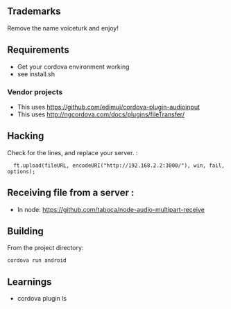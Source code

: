 ## Trademarks

Remove the name voiceturk and enjoy! 

## Requirements

* Get your cordova environment working
* see install.sh

### Vendor projects

* This uses https://github.com/edimuj/cordova-plugin-audioinput 
* This uses http://ngcordova.com/docs/plugins/fileTransfer/

## Hacking

Check for the lines, and replace your server. 
: 
```
  ft.upload(fileURL, encodeURI("http://192.168.2.2:3000/"), win, fail, options);
```

## Receiving file from a server : 

* In node: https://github.com/taboca/node-audio-multipart-receive

## Building

From the project directory: 

```
cordova run android
```

## Learnings

* cordova plugin ls


